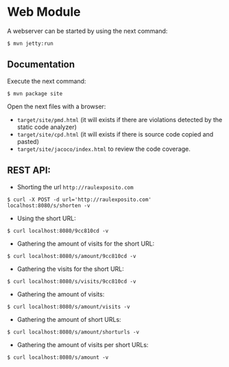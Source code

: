 # Web Module

A webserver can be started by using the next command:

`$ mvn jetty:run`

## Documentation

Execute the next command:

`$ mvn package site`

Open the next files with a browser:

* `target/site/pmd.html` (it will exists if there are violations detected by the static code analyzer)
* `target/site/cpd.html` (it will exists if there is source code copied and pasted)
* `target/site/jacoco/index.html` to review the code coverage.

## REST API:

* Shorting the url `http://raulexposito.com`

`$ curl -X POST -d url='http://raulexposito.com' localhost:8080/s/shorten -v`

* Using the short URL:

`$ curl localhost:8080/9cc810cd -v`

* Gathering the amount of visits for the short URL:

`$ curl localhost:8080/s/amount/9cc810cd -v`

* Gathering the visits for the short URL:

`$ curl localhost:8080/s/visits/9cc810cd -v`

* Gathering the amount of visits:

`$ curl localhost:8080/s/amount/visits -v`

* Gathering the amount of short URLs:

`$ curl localhost:8080/s/amount/shorturls -v`

* Gathering the amount of visits per short URLs:

`$ curl localhost:8080/s/amount -v`
